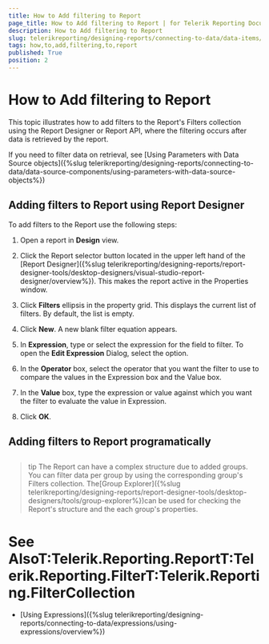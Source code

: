 ```yaml
---
title: How to Add filtering to Report
page_title: How to Add filtering to Report | for Telerik Reporting Documentation
description: How to Add filtering to Report
slug: telerikreporting/designing-reports/connecting-to-data/data-items/filtering-data/how-to-add-filtering-to-report
tags: how,to,add,filtering,to,report
published: True
position: 2
---
```


# How to Add filtering to Report



This topic illustrates how to add filters to the Report's Filters collection using the Report Designer or Report API,
        where the filtering occurs after data is retrieved by the report.
      

If you need to filter data on retrieval, see [Using Parameters with Data Source objects]({%slug telerikreporting/designing-reports/connecting-to-data/data-source-components/using-parameters-with-data-source-objects%})

## Adding filters to Report using Report Designer

To add filters to the Report use the following steps:

1. Open a report in __Design__ view.
            

1. Click the Report selector button located in the upper left hand
              of the [Report Designer]({%slug telerikreporting/designing-reports/report-designer-tools/desktop-designers/visual-studio-report-designer/overview%}).
              This makes the report active in the Properties window.
            

1. Click __Filters__ ellipsis in the property grid. This displays the current list of filters. By default, the list is empty.
            

1. Click __New__. A new blank filter equation appears.
            

1. In __Expression__, type or select the expression for the field to filter. To open the __Edit Expression__ Dialog, select the <Expression> option.
            

1. In the __Operator__ box, select the operator that you want the filter to use to compare the values in the Expression box and the Value box.
            

1. In the __Value__ box, type the expression or value against which you want the filter to evaluate the value in Expression.
            

1. Click __OK__.
            

## Adding filters to Report programatically

	



	



## 

>tip The Report can have a complex structure due to added groups.
            You can filter data per group by using the corresponding group's Filters collection.
>The[Group Explorer]({%slug telerikreporting/designing-reports/report-designer-tools/desktop-designers/tools/group-explorer%})can be used for checking the
            Report's structure and the each group's properties.
>


# See AlsoT:Telerik.Reporting.ReportT:Telerik.Reporting.FilterT:Telerik.Reporting.FilterCollection

 * [Using Expressions]({%slug telerikreporting/designing-reports/connecting-to-data/expressions/using-expressions/overview%})
